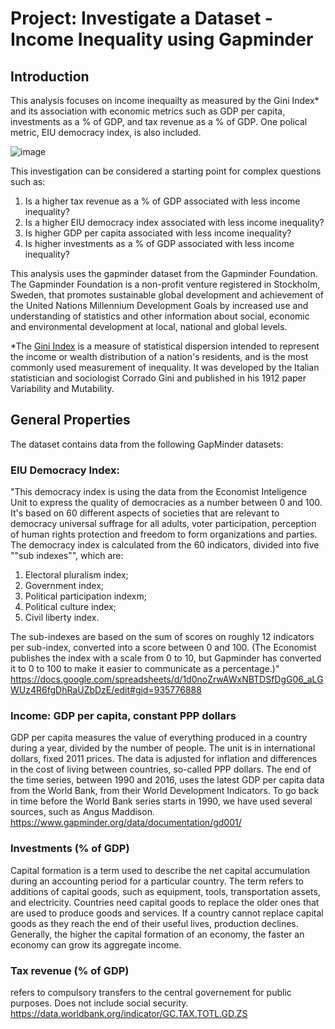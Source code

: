 # Project: Investigate a Dataset - Income Inequality using Gapminder

## Introduction

This analysis focuses on income inequailty as measured by the Gini Index* and its association with economic metrics such as GDP per capita, investments as a % of GDP, and tax revenue as a % of GDP. One polical metric, EIU democracy index, is also included.

![image](https://github.com/rahul13289/GlobalWealthInvestmentWithPredictionOfEquality/assets/97829880/46d5e0c2-13cd-43f0-b5fa-ea75fcd63079)

This investigation can be considered a starting point for complex questions such as:

1. Is a higher tax revenue as a % of GDP associated with less income inequality?
2. Is a higher EIU democracy index associated with less income inequality?
3. Is higher GDP per capita associated with less income inequality?
4. Is higher investments as a % of GDP associated with less income inequality?

This analysis uses the gapminder dataset from the Gapminder Foundation.  The Gapminder Foundation is a non-profit venture registered in Stockholm, Sweden, that promotes sustainable global development and achievement of the United Nations Millennium Development Goals by increased use and understanding of statistics and other information about social, economic and environmental development at local, national and global levels.

*The [Gini Index](https://en.wikipedia.org/wiki/Gini_coefficient) is a measure of statistical dispersion intended to represent the income or wealth distribution of a nation's residents, and is the most commonly used measurement of inequality. It was developed by the Italian statistician and sociologist Corrado Gini and published in his 1912 paper Variability and Mutability. 

## General Properties

The dataset contains data from the following GapMinder datasets:

###  EIU Democracy Index:

"This democracy index is using the data from the Economist Inteligence Unit to express the quality of democracies as a number between 0 and 100. It's based on 60 different aspects of societies that are relevant to democracy universal suffrage for all adults, voter participation, perception of human rights protection and freedom to form organizations and parties.
The democracy index is calculated from the 60 indicators, divided into five ""sub indexes"", which are:

1. Electoral pluralism index;
2. Government index;
3. Political participation indexm;
4. Political culture index;
5. Civil liberty index.

The sub-indexes are based on the sum of scores on roughly 12 indicators per sub-index, converted into a score between 0 and 100.
(The Economist publishes the index with a scale from 0 to 10, but Gapminder has converted it to 0 to 100 to make it easier to communicate as a percentage.)"
https://docs.google.com/spreadsheets/d/1d0noZrwAWxNBTDSfDgG06_aLGWUz4R6fgDhRaUZbDzE/edit#gid=935776888


### Income: GDP per capita, constant PPP dollars

GDP per capita measures the value of everything produced in a country during a year, divided by the number of people. The unit is in international dollars, fixed 2011 prices. The data is adjusted for inflation and differences in the cost of living between countries, so-called PPP dollars. The end of the time series, between 1990 and 2016, uses the latest GDP per capita data from the World Bank, from their World Development Indicators. To go back in time before the World Bank series starts in 1990, we have used several sources, such as Angus Maddison. 
https://www.gapminder.org/data/documentation/gd001/


### Investments (% of GDP)
Capital formation is a term used to describe the net capital accumulation during an accounting period for a particular country. The term refers to additions of capital goods, such as equipment, tools, transportation assets, and electricity. Countries need capital goods to replace the older ones that are used to produce goods and services. If a country cannot replace capital goods as they reach the end of their useful lives, production declines. Generally, the higher the capital formation of an economy, the faster an economy can grow its aggregate income.


### Tax revenue (% of GDP)
refers to compulsory transfers to the central governement for public purposes.  Does not include social security.
https://data.worldbank.org/indicator/GC.TAX.TOTL.GD.ZS
